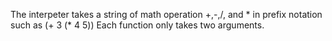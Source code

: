 The interpeter takes a string of math operation +,-,/, and * in prefix notation such as (+ 3 (* 4 5))
Each function only takes two arguments. 
